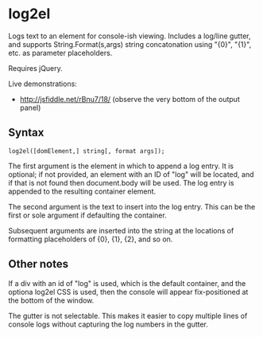 log2el
======

Logs text to an element for console-ish viewing. Includes a log/line gutter, and supports String.Format(s,args) string concatonation using "{0}", "{1}", etc. as parameter placeholders.

Requires jQuery.

Live demonstrations: 
- http://jsfiddle.net/rBnu7/18/ (observe the very bottom of the output panel)

## Syntax

    log2el([domElement,] string[, format args]);
    
The first argument is the element in which to append a log entry. It is optional; if not provided, an element with an ID of "log" will be located, and if that is not found then document.body will be used. The log entry is appended to the resulting container element.

The second argument is the text to insert into the log entry. This can be the first or sole argument if defaulting the container.

Subsequent arguments are inserted into the string at the locations of formatting placeholders of {0}, {1}, {2}, and so on.

## Other notes

If a div with an id of "log" is used, which is the default container, and the optiona log2el CSS is used, then the console will appear fix-positioned at the bottom of the window.

The gutter is not selectable. This makes it easier to copy multiple lines of console logs without capturing the log numbers in the gutter.
